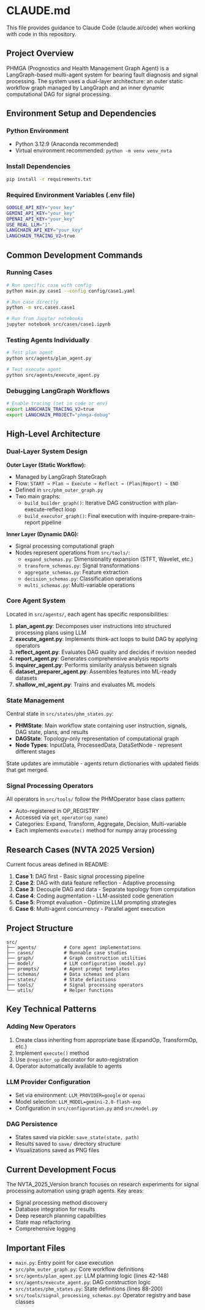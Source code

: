 # CLAUDE.md

This file provides guidance to Claude Code (claude.ai/code) when working with code in this repository.

## Project Overview

PHMGA (Prognostics and Health Management Graph Agent) is a LangGraph-based multi-agent system for bearing fault diagnosis and signal processing. The system uses a dual-layer architecture: an outer static workflow graph managed by LangGraph and an inner dynamic computational DAG for signal processing.

## Environment Setup and Dependencies

### Python Environment
- Python 3.12.9 (Anaconda recommended)
- Virtual environment recommended: `python -m venv venv_nvta`

### Install Dependencies
```bash
pip install -r requirements.txt
```

### Required Environment Variables (.env file)
```bash
GOOGLE_API_KEY="your_key"
GEMINI_API_KEY="your_key"  
OPENAI_API_KEY="your_key"
USE_REAL_LLM="1"
LANGCHAIN_API_KEY="your_key"
LANGCHAIN_TRACING_V2=true
```

## Common Development Commands

### Running Cases
```bash
# Run specific case with config
python main.py case1 --config config/case1.yaml

# Run case directly
python -m src.cases.case1

# Run from Jupyter notebooks
jupyter notebook src/cases/case1.ipynb
```

### Testing Agents Individually
```bash
# Test plan agent
python src/agents/plan_agent.py

# Test execute agent  
python src/agents/execute_agent.py
```

### Debugging LangGraph Workflows
```bash
# Enable tracing (set in code or env)
export LANGCHAIN_TRACING_V2=true
export LANGCHAIN_PROJECT="phmga-debug"
```

## High-Level Architecture

### Dual-Layer System Design

**Outer Layer (Static Workflow):**
- Managed by LangGraph StateGraph
- Flow: `START → Plan → Execute → Reflect → (Plan|Report) → END`
- Defined in `src/phm_outer_graph.py`
- Two main graphs:
  - `build_builder_graph()`: Iterative DAG construction with plan-execute-reflect loop
  - `build_executor_graph()`: Final execution with inquire-prepare-train-report pipeline

**Inner Layer (Dynamic DAG):**
- Signal processing computational graph
- Nodes represent operations from `src/tools/`:
  - `expand_schemas.py`: Dimensionality expansion (STFT, Wavelet, etc.)
  - `transform_schemas.py`: Signal transformations  
  - `aggregate_schemas.py`: Feature extraction
  - `decision_schemas.py`: Classification operations
  - `multi_schemas.py`: Multi-variable operations

### Core Agent System

Located in `src/agents/`, each agent has specific responsibilities:

1. **plan_agent.py**: Decomposes user instructions into structured processing plans using LLM
2. **execute_agent.py**: Implements think-act loops to build DAG by applying operators
3. **reflect_agent.py**: Evaluates DAG quality and decides if revision needed
4. **report_agent.py**: Generates comprehensive analysis reports
5. **inquirer_agent.py**: Performs similarity analysis between signals
6. **dataset_preparer_agent.py**: Assembles features into ML-ready datasets
7. **shallow_ml_agent.py**: Trains and evaluates ML models

### State Management

Central state in `src/states/phm_states.py`:

- **PHMState**: Main workflow state containing user instruction, signals, DAG state, plans, and results
- **DAGState**: Topology-only representation of computational graph
- **Node Types**: InputData, ProcessedData, DataSetNode - represent different stages

State updates are immutable - agents return dictionaries with updated fields that get merged.

### Signal Processing Operators

All operators in `src/tools/` follow the PHMOperator base class pattern:
- Auto-registered in OP_REGISTRY
- Accessed via `get_operator(op_name)`
- Categories: Expand, Transform, Aggregate, Decision, Multi-variable
- Each implements `execute()` method for numpy array processing

## Research Cases (NVTA 2025 Version)

Current focus areas defined in README:
1. **Case 1**: DAG first - Basic signal processing pipeline
2. **Case 2**: DAG with data feature reflection - Adaptive processing
3. **Case 3**: Decouple DAG and data - Separate topology from computation
4. **Case 4**: Coding augmentation - LLM-assisted code generation
5. **Case 5**: Prompt evaluation - Optimize LLM prompting strategies
6. **Case 6**: Multi-agent concurrency - Parallel agent execution

## Project Structure

```
src/
├── agents/          # Core agent implementations
├── cases/           # Runnable case studies  
├── graph/           # Graph construction utilities
├── model/           # LLM configuration (model.py)
├── prompts/         # Agent prompt templates
├── schemas/         # Data schemas and plans
├── states/          # State definitions
├── tools/           # Signal processing operators
└── utils/           # Helper functions
```

## Key Technical Patterns

### Adding New Operators
1. Create class inheriting from appropriate base (ExpandOp, TransformOp, etc.)
2. Implement `execute()` method
3. Use `@register_op` decorator for auto-registration
4. Operator automatically available to agents

### LLM Provider Configuration
- Set via environment: `LLM_PROVIDER=google` or `openai`
- Model selection: `LLM_MODEL=gemini-2.0-flash-exp`
- Configuration in `src/configuration.py` and `src/model.py`

### DAG Persistence
- States saved via pickle: `save_state(state, path)`
- Results saved to `save/` directory structure
- Visualizations saved as PNG files

## Current Development Focus

The NVTA_2025_Version branch focuses on research experiments for signal processing automation using graph agents. Key areas:
- Signal processing method discovery
- Database integration for results
- Deep research planning capabilities  
- State map refactoring
- Comprehensive logging

## Important Files

- `main.py`: Entry point for case execution
- `src/phm_outer_graph.py`: Core workflow definitions
- `src/agents/plan_agent.py`: LLM planning logic (lines 42-148)
- `src/agents/execute_agent.py`: DAG construction logic
- `src/states/phm_states.py`: State definitions (lines 88-200)
- `src/tools/signal_processing_schemas.py`: Operator registry and base classes